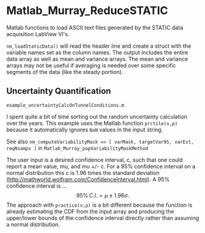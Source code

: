 # Matlab_Murray_ReduceSTATIC
 Matlab functions to load ASCII text files generated by the STATIC data acquisition LabView VI's.

`nm_loadStaticData()` will read the header line and create a struct with the variable names set as the column names. The output includes the entire data array as well as mean and variance arrays. The mean and variance arrays may not be useful if averaging is needed over some specific segments of the data (like the steady portion).

## Uncertainty Quantification

`example_uncertaintyCalcOnTunnelConditions.m`

I spent quite a bit of time sorting out the random uncertainty calculation over the years. This example uses the Matlab function `prctile(x,p)` because it automatically ignores `NaN` values in the input string.

See also `nm_computeVariabilityMask => [ varMask, targetVar95, varEst, reqNsamps ]` in `Matlab_Murray_popVariabilityMaskMethod`

The user input is a desired confidence interval, c, such that one could report a mean value, mu, and mu +/- c. For a 95% confidence interval on a normal distribution this c is 1.96 times the standard deviation (http://mathworld.wolfram.com/ConfidenceInterval.html). A 95% confidence interval is ...
$$
95\%\,C.I. = \mu \pm 1.96\sigma.
$$
The approach with `practice(x,p)` is a bit different because the function is already estimating the CDF from the input array and producing the upper/lower bounds of the confidence interval directly rather than assuming a normal distribution.
